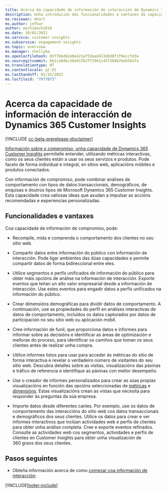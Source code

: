 ```yaml
---
title: Acerca da capacidade de información de interacción de Dynamics 365 Customer Insights
description: Unha introdución das funcionalidades e vantaxes da capacidade de información de interacción.
ms.reviewer: mhart
ms.author: jefhar
author: mochimochi016
ms.date: 10/01/2021
ms.service: customer-insights
ms.subservice: engagement-insights
ms.topic: overview
ms.manager: shellyha
ms.openlocfilehash: 03f7bbd62e0e421af53ead413db98f1f9eccfd3e
ms.sourcegitcommit: bb1ca84bc38e81fb2ff2961c457384b7beb5b5fa
ms.translationtype: HT
ms.contentlocale: gl-ES
ms.lasthandoff: 01/15/2022
ms.locfileid: "7977873"
---
```

# <a name="about-dynamics-365-customer-insights-engagement-insights-capability"></a>Acerca da capacidade de información de interacción de Dynamics 365 Customer Insights 

[!INCLUDE [cc-beta-prerelease-disclaimer](includes/cc-beta-prerelease-disclaimer.md)]

[Información sobre o compromiso, unha capacidade de Dynamics 365 Customer Insights](https://dynamics.microsoft.com/ai/customer-insights/engagement-insights-capability/) permítelle entender, utilizando métricas interactivas, como os seus clientes están a usar os seus servizos e produtos. Pode facelo de forma individual e integral, en sitios web, aplicacións móbiles e produtos conectados.

Con información de compromiso, pode combinar análises de comportamento con tipos de datos transaccionais, demográficos, de enquisas e doutros tipos de Microsoft Dynamics 365 Customer Insights. Esta capacidade crea valiosas ideas que axudan a impulsar as accións recomendadas e experiencias personalizadas.

## <a name="features-and-benefits"></a>Funcionalidades e vantaxes

Coa capacidade de información de compromiso, pode:

- Recompile, mida e comprenda o comportamento dos clientes no seu sitio web.

- Compartir datos entre información do público con información de interacción. Pode ligar ambientes das dúas capacidades e permite compartir datos de forma bidireccional entre eles.

- Utilice segmentos e perfís unificados de información do público para obter máis opcións de análise na información de interacción. Exporte eventos que teñan un alto valor empresarial desde a información de interacción. Use estes eventos para engadir datos a perfís unificados na información do público.

- Crear dimensións demográficas para dividir datos de comportamento. A continuación, use as propiedades do perfil en análises interactivas de datos de comportamento, incluídos os datos capturados por datos de participación no seu sitio web ou aplicación móbil.

- Cree información de funil, que proporciona datos e informes para informar sobre as decisións e identificar as áreas de optimización e melloras do proceso, para identificar os camiños que toman os seus clientes antes de realizar unha compra. 

-  Utilice informes listos para usar para acceder ás métricas do sitio de forma interactiva e revelar o verdadeiro número de visitantes do seu sitio web. Descubra detalles sobre as visitas, visualizacións das páxinas e tráfico de referencia e identifique as páxinas con mellor desempeño.

- Use o creador de informes personalizados para crear as súas propias visualizacións en función das opcións seleccionadas de [métricas](glossary.md) e [dimensións](glossary.md). Estas visualizacións crean as vistas que necesita para responder ás preguntas da súa empresa.

- Importe datos desde diferentes canles. Por exemplo, use os datos de comportamento das interaccións do sitio web cos datos transaccionais e demográficos dos seus clientes. Utilice os datos para crear e ver informes interactivos que inclúan actividades web e perfís de clientes para obter unha análise completa. Cree e exporte eventos refinados. Consulte as actividades web cos segmentos, actividades e perfís de clientes en Customer Insights para obter unha visualización de 360 graos dos seus clientes.

## <a name="next-steps"></a>Pasos seguintes

- Obteña información acerca de como [comezar coa información de interacción](get-started.md).


[!INCLUDE[footer-include](../includes/footer-banner.md)]
